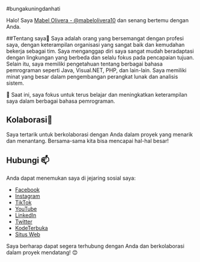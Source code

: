 #bungakuningdanhati

Halo! Saya [Mabel Olivera - @mabelolivera10]() dan senang bertemu dengan Anda.

##Tentang saya👀
Saya adalah orang yang bersemangat dengan profesi saya, dengan keterampilan organisasi yang sangat baik dan kemudahan bekerja sebagai tim. Saya menganggap diri saya sangat mudah beradaptasi dengan lingkungan yang berbeda dan selalu fokus pada pencapaian tujuan. Selain itu, saya memiliki pengetahuan tentang berbagai bahasa pemrograman seperti Java, Visual.NET, PHP, dan lain-lain. Saya memiliki minat yang besar dalam pengembangan perangkat lunak dan analisis sistem.

🌱 Saat ini, saya fokus untuk terus belajar dan meningkatkan keterampilan saya dalam berbagai bahasa pemrograman.

## Kolaborasi💞
Saya tertarik untuk berkolaborasi dengan Anda dalam proyek yang menarik dan menantang. Bersama-sama kita bisa mencapai hal-hal besar!

## Hubungi 📫
Anda dapat menemukan saya di jejaring sosial saya:

- [Facebook](https://www.facebook.com/mabelquispeolivera/)
- [Instagram](https://www.instagram.com/mabelolivera10/)
- [TikTok](https://www.tiktok.com/@encodedmabel)
- [YouTube](https://www.youtube.com/@encodedmabel)
- [LinkedIn](https://www.linkedin.com/in/mabelquispeolivera/)
- [Twitter](https://twitter.com/mabel_Q_O)
- [KodeTerbuka](https://codepen.io/mabelolivera10)
- [Situs Web](https://encoded.pe/)

Saya berharap dapat segera terhubung dengan Anda dan berkolaborasi dalam proyek mendatang! 😊
